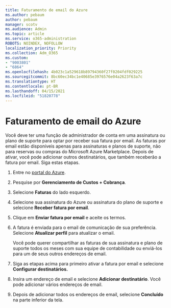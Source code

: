```yaml
---
title: Faturamento de email do Azure
ms.author: pebaum
author: pebaum
manager: scotv
ms.audience: Admin
ms.topic: article
ms.service: o365-administration
ROBOTS: NOINDEX, NOFOLLOW
localization_priority: Priority
ms.collection: Adm_O365
ms.custom:
- "9003801"
- "6864"
ms.openlocfilehash: 4b023c1a529618b89794360f27f0204fdf029225
ms.sourcegitcommit: 8bc60ec34bc1e40685e3976576e04a2623f63a7c
ms.translationtype: HT
ms.contentlocale: pt-BR
ms.lasthandoff: 04/15/2021
ms.locfileid: "51820778"
---
```

# <a name="azure-email-invoicing"></a>Faturamento de email do Azure

Você deve ter uma função de administrador de conta em uma assinatura ou plano de suporte para optar por receber sua fatura por email. As faturas por email estão disponíveis apenas para assinaturas e planos de suporte, não para reservas ou compras do Microsoft Azure Marketplace. Depois de ativar, você pode adicionar outros destinatários, que também receberão a fatura por email. Siga estas etapas.

1. Entre no [portal do Azure](https://portal.azure.com/).
2. Pesquise por **Gerenciamento de Custos + Cobrança**.
3. Selecione **Faturas** do lado esquerdo.
4. Selecione sua assinatura do Azure ou assinatura do plano de suporte e selecione **Receber fatura por email**.
5. Clique em **Enviar fatura por email** e aceite os termos.
6. A fatura é enviada para o email de comunicação de sua preferência. Selecione **Atualizar perfil** para atualizar o email.  

    Você pode querer compartilhar as faturas de sua assinatura e plano de suporte todos os meses com sua equipe de contabilidade ou enviá-los para um de seus outros endereços de email.  

7. Siga as etapas acima para primeiro ativar a fatura por email e selecione **Configurar destinatários.**
8. Insira um endereço de email e selecione **Adicionar destinatário**. Você pode adicionar vários endereços de email.
9. Depois de adicionar todos os endereços de email, selecione **Concluído** na parte inferior da tela.
